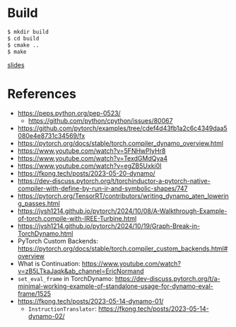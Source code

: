 # Build
```bash
$ mkdir build
$ cd build
$ cmake ..
$ make
```

[slides](https://dboyliao.github.io/play_torch.fx/#/)

# References
- https://peps.python.org/pep-0523/
    - https://github.com/python/cpython/issues/80067
- https://github.com/pytorch/examples/tree/cdef4d43fb1a2c6c4349daa5080e4e8731c34569/fx
- https://pytorch.org/docs/stable/torch.compiler_dynamo_overview.html
- https://www.youtube.com/watch?v=5FNHwPIyHr8
- https://www.youtube.com/watch?v=TexdGMdQya4
- https://www.youtube.com/watch?v=egZB5Uxki0I
- https://fkong.tech/posts/2023-05-20-dynamo/
- https://dev-discuss.pytorch.org/t/torchinductor-a-pytorch-native-compiler-with-define-by-run-ir-and-symbolic-shapes/747
- https://pytorch.org/TensorRT/contributors/writing_dynamo_aten_lowering_passes.html
- https://jysh1214.github.io/pytorch/2024/10/08/A-Walkthrough-Example-of-torch.compile-with-IREE-Turbine.html
- https://jysh1214.github.io/pytorch/2024/10/19/Graph-Break-in-TorchDynamo.html
- PyTorch Custom Backends: https://pytorch.org/docs/stable/torch.compiler_custom_backends.html#overview
- What is Continuation: https://www.youtube.com/watch?v=zB5LTkaJaqk&ab_channel=EricNormand
- `set_eval_frame` in TorchDynamo: https://dev-discuss.pytorch.org/t/a-minimal-working-example-of-standalone-usage-for-dynamo-eval-frame/1525
- https://fkong.tech/posts/2023-05-14-dynamo-01/
    -  `InstructionTranslator`: https://fkong.tech/posts/2023-05-14-dynamo-02/
